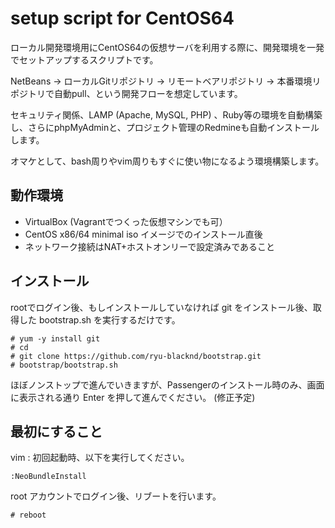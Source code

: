 # setup script for CentOS64

ローカル開発環境用にCentOS64の仮想サーバを利用する際に、開発環境を一発でセットアップするスクリプトです。

NetBeans → ローカルGitリポジトリ → リモートベアリポジトリ → 本番環境リポジトリで自動pull、という開発フローを想定しています。

セキュリティ関係、LAMP (Apache, MySQL, PHP) 、Ruby等の環境を自動構築し、さらにphpMyAdminと、プロジェクト管理のRedmineも自動インストールします。

オマケとして、bash周りやvim周りもすぐに使い物になるよう環境構築します。

## 動作環境

- VirtualBox (Vagrantでつくった仮想マシンでも可）
- CentOS x86/64 minimal iso イメージでのインストール直後
- ネットワーク接続はNAT+ホストオンリーで設定済みであること

## インストール

rootでログイン後、もしインストールしていなければ git をインストール後、取得した bootstrap.sh を実行するだけです。

~~~~
# yum -y install git
# cd
# git clone https://github.com/ryu-blacknd/bootstrap.git
# bootstrap/bootstrap.sh
~~~~

ほぼノンストップで進んでいきますが、Passengerのインストール時のみ、画面に表示される通り Enter を押して進んでください。 (修正予定)

## 最初にすること

vim : 初回起動時、以下を実行してください。

~~~~
:NeoBundleInstall
~~~~

root アカウントでログイン後、リブートを行います。

~~~~
# reboot
~~~~

